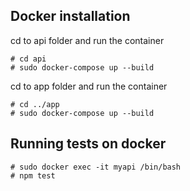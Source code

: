 ## Docker installation 

cd to api folder and run the container
```
# cd api
# sudo docker-compose up --build
```
cd to app folder and run the container
```
# cd ../app
# sudo docker-compose up --build
```

## Running tests on docker

```
# sudo docker exec -it myapi /bin/bash
# npm test
```
